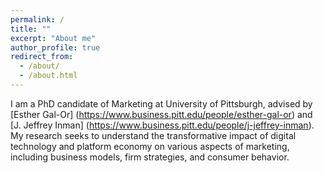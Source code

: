```yaml
---
permalink: /
title: ""
excerpt: "About me"
author_profile: true
redirect_from: 
  - /about/
  - /about.html
---
```


I am a PhD candidate of Marketing at University of Pittsburgh, advised by [Esther Gal-Or] (https://www.business.pitt.edu/people/esther-gal-or) and [J. Jeffrey Inman] (https://www.business.pitt.edu/people/j-jeffrey-inman). My research seeks to understand the transformative impact of digital technology and platform economy on various aspects of marketing, including business models, firm strategies, and consumer behavior. 
